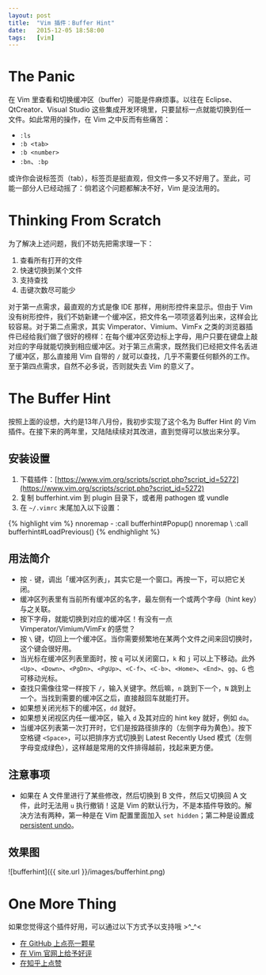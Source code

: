 ```yaml
---
layout: post
title:  "Vim 插件：Buffer Hint"
date:   2015-12-05 18:58:00
tags:   [vim]
---
```


# The Panic
在 Vim 里查看和切换缓冲区（buffer）可能是件麻烦事。以往在 Eclipse、QtCreator、Visual Studio 这些集成开发环境里，只要鼠标一点就能切换到任一文件。如此常用的操作，在 Vim 之中反而有些痛苦：

- `:ls`
- `:b <tab>`
- `:b <number>`
- `:bn`、`:bp`

或许你会说标签页（tab），标签页是挺直观，但文件一多又不好用了。至此，可能一部分人已经动摇了：倘若这个问题都解决不好，Vim 是没法用的。

# Thinking From Scratch
为了解决上述问题，我们不妨先把需求理一下：

1. 查看所有打开的文件
1. 快速切换到某个文件
1. 支持查找
1. 击键次数尽可能少

对于第一点需求，最直观的方式是像 IDE 那样，用树形控件来显示。但由于 Vim 没有树形控件，我们不妨新建一个缓冲区，把文件名一项项竖着列出来，这样会比较容易。对于第二点需求，其实 Vimperator、Vimium、VimFx 之类的浏览器插件已经给我们做了很好的榜样：在每个缓冲区旁边标上字母，用户只要在键盘上敲对应的字母就能切换到相应缓冲区。对于第三点需求，既然我们已经把文件名丢进了缓冲区，那么直接用 Vim 自带的 `/` 就可以查找，几乎不需要任何额外的工作。至于第四点需求，自然不必多说，否则就失去 Vim 的意义了。

# The Buffer Hint

按照上面的设想，大约是13年八月份，我初步实现了这个名为 Buffer Hint 的 Vim 插件。在接下来的两年里，又陆陆续续对其改进，直到觉得可以放出来分享。

## 安装设置

1. 下载插件：[https://www.vim.org/scripts/script.php?script_id=5272](https://www.vim.org/scripts/script.php?script_id=5272)
1. 复制 bufferhint.vim 到 plugin 目录下，或者用 pathogen 或 vundle
1. 在 `~/.vimrc` 末尾加入以下设置：

{% highlight vim %}
nnoremap - :call bufferhint#Popup()<CR>
nnoremap \ :call bufferhint#LoadPrevious()<CR>
{% endhighlight %}

## 用法简介
- 按 `-` 键，调出「缓冲区列表」，其实它是一个窗口。再按一下，可以把它关闭。
- 缓冲区列表里有当前所有缓冲区的名字，最左侧有一个或两个字母（hint key）与之关联。
- 按下字母，就能切换到对应的缓冲区！有没有一点 Vimperator/Vimium/VimFx 的感觉？
- 按 `\` 键，切回上一个缓冲区。当你需要频繁地在某两个文件之间来回切换时，这个键会很好用。
- 当光标在缓冲区列表里面时，按 `q` 可以关闭窗口，`k` 和 `j` 可以上下移动。此外 `<Up>`、`<Down>`、`<PgDn>`、`<PgUp>`、`<C-f>`、`<C-b>`、`<Home>`、`<End>`、`gg`、`G` 也可移动光标。
- 查找只需像往常一样按下 `/`，输入关键字。然后嘛，`n` 跳到下一个，`N` 跳到上一个。当找到需要的缓冲区之后，直接敲回车就能打开。
- 如果想关闭光标下的缓冲区，`dd` 就好。
- 如果想关闭视区内任一缓冲区，输入 `d` 及其对应的 hint key 就好，例如 `da`。
- 当缓冲区列表第一次打开时，它们是按路径排序的（左侧字母为黄色）。按下空格键 `<Space>`，可以把排序方式切换到 Latest Recently Used 模式（左侧字母变成绿色），这样越是常用的文件排得越前，找起来更方便。

## 注意事项
- 如果在 A 文件里进行了某些修改，然后切换到 B 文件，然后又切换回 A 文件，此时无法用 `u` 执行撤销！这是 Vim 的默认行为，不是本插件导致的。解决方法有两种，第一种是在 Vim 配置里面加入 `set hidden`；第二种是设置成 [persistent undo](http://stackoverflow.com/questions/5700389/using-vims-persistent-undo)。

## 效果图
![bufferhint]({{ site.url }}/images/bufferhint.png)

# One More Thing
如果您觉得这个插件好用，可以通过以下方式予以支持哦 >^_^<

- [在 GitHub 上点亮一颗星](https://github.com/bsdelf/bufferhint)
- [在 Vim 官网上给予好评](http://www.vim.org/scripts/script.php?script_id=5272)
- [在知乎上点赞](http://www.zhihu.com/question/19634223/answer/75807105)


